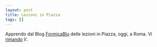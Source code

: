 ```yaml
---
layout: post
title: Lezioni in Piazza
tags: []
---
```


Apprendo dal Blog [FormicaBlu](http://blog.formicablu.it/) delle lezioni in Piazza, oggi, a Roma. Vi [rimando](http://blog.formicablu.it/archives/207) li'.
